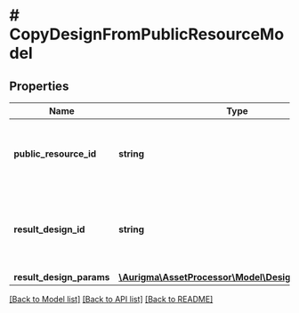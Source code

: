 # # CopyDesignFromPublicResourceModel

## Properties

Name | Type | Description | Notes
------------ | ------------- | ------------- | -------------
**public_resource_id** | **string** | Public resource identifier (defines copy source). |
**result_design_id** | **string** | Design identifier (defines desired identifier of a result design). | [optional]
**result_design_params** | [**\Aurigma\AssetProcessor\Model\DesignParamsModel**](DesignParamsModel.md) |  | [optional]

[[Back to Model list]](../../README.md#models) [[Back to API list]](../../README.md#endpoints) [[Back to README]](../../README.md)
